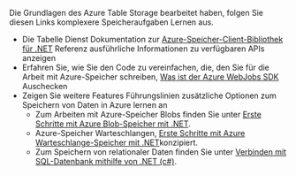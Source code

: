 Die Grundlagen des Azure Table Storage bearbeitet haben, folgen Sie diesen Links komplexere Speicheraufgaben Lernen aus.

- Die Tabelle Dienst Dokumentation zur [Azure-Speicher-Client-Bibliothek für .NET](http://go.microsoft.com/fwlink/?LinkID=390731) Referenz ausführliche Informationen zu verfügbaren APIs anzeigen
- Erfahren Sie, wie Sie den Code zu vereinfachen, die, den Sie für die Arbeit mit Azure-Speicher schreiben, [Was ist der Azure WebJobs SDK](../articles/app-service-web/websites-dotnet-webjobs-sdk.md) Auschecken
- Zeigen Sie weitere Features Führungslinien zusätzliche Optionen zum Speichern von Daten in Azure lernen an
  - Zum Arbeiten mit Azure-Speicher Blobs finden Sie unter [Erste Schritte mit Azure Blob-Speicher mit .NET](../articles/storage/storage-dotnet-how-to-use-blobs.md).
  - Azure-Speicher Warteschlangen, [Erste Schritte mit Azure Warteschlange-Speicher mit .NET](../articles/storage/storage-dotnet-how-to-use-queues.md)konzipiert.
  - Zum Speichern von relationaler Daten finden Sie unter [Verbinden mit SQL-Datenbank mithilfe von .NET (c#)](../articles/sql-database/sql-database-develop-dotnet-simple.md).
